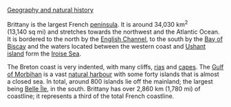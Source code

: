 [Geography and natural history](https://en.wikipedia.org/wiki/Brittany#Geography_and_natural_history "Geography and natural history")

Brittany is the largest French [peninsula](https://en.wikipedia.org/wiki/Peninsula "Peninsula"). It is around 34,030 km<sup>2</sup> (13,140 sq mi) and stretches towards the northwest and the Atlantic Ocean. It is bordered to the north by the [English Channel](https://en.wikipedia.org/wiki/English_Channel "English Channel"), to the south by the [Bay of Biscay](https://en.wikipedia.org/wiki/Bay_of_Biscay "Bay of Biscay") and the waters located between the western coast and [Ushant island](https://en.wikipedia.org/wiki/Ushant "Ushant") form the [Iroise Sea](https://en.wikipedia.org/wiki/Iroise_Sea "Iroise Sea").

The Breton coast is very indented, with many cliffs, [rias](https://en.wikipedia.org/wiki/Ria "Ria") and [capes](https://en.wikipedia.org/wiki/Cape_(geography) "Cape (geography)"). The [Gulf of Morbihan](https://en.wikipedia.org/wiki/Gulf_of_Morbihan "Gulf of Morbihan") is a vast [natural harbour](https://en.wikipedia.org/wiki/Natural_harbour "Natural harbour") with some forty islands that is almost a closed sea. In total, around 800 islands lie off the mainland; the largest being [Belle Île](https://en.wikipedia.org/wiki/Belle_%C3%8Ele "Belle Île"), in the south. Brittany has over 2,860 km (1,780 mi) of coastline; it represents a third of the total French coastline.